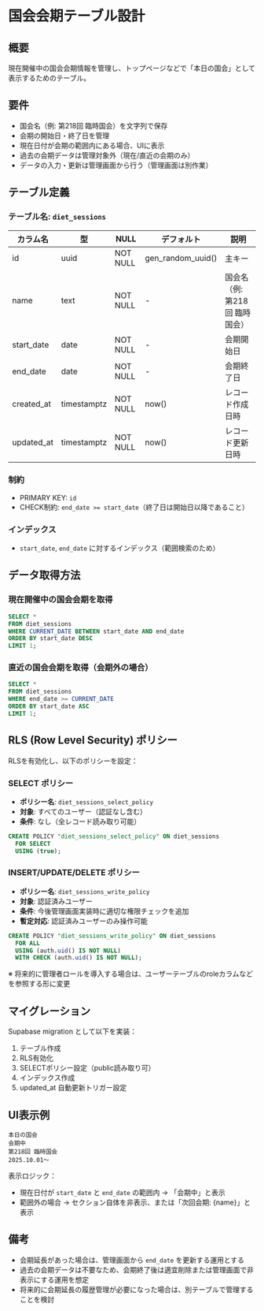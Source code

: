 # 国会会期テーブル設計

## 概要

現在開催中の国会会期情報を管理し、トップページなどで「本日の国会」として表示するためのテーブル。

## 要件

- 国会名（例: 第218回 臨時国会）を文字列で保存
- 会期の開始日・終了日を管理
- 現在日付が会期の範囲内にある場合、UIに表示
- 過去の会期データは管理対象外（現在/直近の会期のみ）
- データの入力・更新は管理画面から行う（管理画面は別作業）

## テーブル定義

### テーブル名: `diet_sessions`

| カラム名 | 型 | NULL | デフォルト | 説明 |
|---------|-----|------|-----------|------|
| id | uuid | NOT NULL | gen_random_uuid() | 主キー |
| name | text | NOT NULL | - | 国会名（例: 第218回 臨時国会） |
| start_date | date | NOT NULL | - | 会期開始日 |
| end_date | date | NOT NULL | - | 会期終了日 |
| created_at | timestamptz | NOT NULL | now() | レコード作成日時 |
| updated_at | timestamptz | NOT NULL | now() | レコード更新日時 |

### 制約

- PRIMARY KEY: `id`
- CHECK制約: `end_date >= start_date`（終了日は開始日以降であること）

### インデックス

- `start_date`, `end_date` に対するインデックス（範囲検索のため）

## データ取得方法

### 現在開催中の国会会期を取得

```sql
SELECT *
FROM diet_sessions
WHERE CURRENT_DATE BETWEEN start_date AND end_date
ORDER BY start_date DESC
LIMIT 1;
```

### 直近の国会会期を取得（会期外の場合）

```sql
SELECT *
FROM diet_sessions
WHERE end_date >= CURRENT_DATE
ORDER BY start_date ASC
LIMIT 1;
```

## RLS (Row Level Security) ポリシー

RLSを有効化し、以下のポリシーを設定：

### SELECT ポリシー
- **ポリシー名**: `diet_sessions_select_policy`
- **対象**: すべてのユーザー（認証なし含む）
- **条件**: なし（全レコード読み取り可能）

```sql
CREATE POLICY "diet_sessions_select_policy" ON diet_sessions
  FOR SELECT
  USING (true);
```

### INSERT/UPDATE/DELETE ポリシー
- **ポリシー名**: `diet_sessions_write_policy`
- **対象**: 認証済みユーザー
- **条件**: 今後管理画面実装時に適切な権限チェックを追加
- **暫定対応**: 認証済みユーザーのみ操作可能

```sql
CREATE POLICY "diet_sessions_write_policy" ON diet_sessions
  FOR ALL
  USING (auth.uid() IS NOT NULL)
  WITH CHECK (auth.uid() IS NOT NULL);
```

※ 将来的に管理者ロールを導入する場合は、ユーザーテーブルのroleカラムなどを参照する形に変更

## マイグレーション

Supabase migration として以下を実装：

1. テーブル作成
2. RLS有効化
3. SELECTポリシー設定（public読み取り可）
4. インデックス作成
5. updated_at 自動更新トリガー設定

## UI表示例

```
本日の国会
会期中
第218回 臨時国会
2025.10.01〜
```

表示ロジック：
- 現在日付が `start_date` と `end_date` の範囲内 → 「会期中」と表示
- 範囲外の場合 → セクション自体を非表示、または「次回会期: {name}」と表示

## 備考

- 会期延長があった場合は、管理画面から `end_date` を更新する運用とする
- 過去の会期データは不要なため、会期終了後は適宜削除または管理画面で非表示にする運用を想定
- 将来的に会期延長の履歴管理が必要になった場合は、別テーブルで管理することを検討
